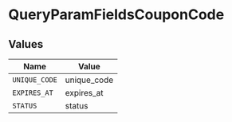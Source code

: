 # QueryParamFieldsCouponCode


## Values

| Name          | Value         |
| ------------- | ------------- |
| `UNIQUE_CODE` | unique_code   |
| `EXPIRES_AT`  | expires_at    |
| `STATUS`      | status        |